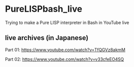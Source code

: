 # PureLISPbash_live
Trying to make a Pure LISP interpreter in Bash in YouTube live

## live archives (in Japanese)

Part 01: https://www.youtube.com/watch?v=TfQGVz8akmM

Part 02: https://www.youtube.com/watch?v=v33cfeEO4SQ

